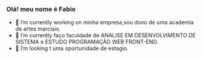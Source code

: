 ### Olá! meu nome é  Fabio

- 🔭 I’m currently working on  minha empresa,sou dono de uma academia de artes marciais.
- 🌱 I’m currently  faço faculdade de ANALISE EM DESENVOLVIMENTO DE SISTEMA e ESTUDO PROGRAMAÇÃO WEB FRONT-END.
- 👯 I’m looking t uma oportunidade de estagio.
